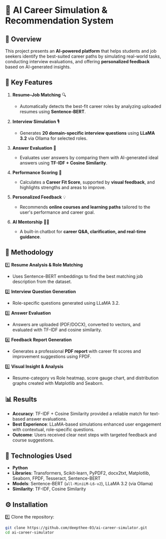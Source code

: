 # 🧠 AI Career Simulation & Recommendation System

## 🚀 Overview
This project presents an **AI-powered platform** that helps students and job seekers identify the best-suited career paths by simulating real-world tasks, conducting interview evaluations, and offering **personalized feedback** based on AI-generated insights.

## 🌟 Key Features
1. **Resume–Job Matching** 🔍  
   - Automatically detects the best-fit career roles by analyzing uploaded resumes using **Sentence-BERT**.

2. **Interview Simulation** 🎙  
   - Generates **20 domain-specific interview questions** using **LLaMA 3.2** via Ollama for selected roles.

3. **Answer Evaluation** 📑  
   - Evaluates user answers by comparing them with AI-generated ideal answers using **TF-IDF + Cosine Similarity**.

4. **Performance Scoring** 🎯  
   - Calculates a **Career Fit Score**, supported by **visual feedback**, and highlights strengths and areas to improve.

5. **Personalized Feedback** 💡  
   - Recommends **online courses and learning paths** tailored to the user's performance and career goal.

6. **AI Mentorship** 🧑‍🏫  
   - A built-in chatbot for **career Q&A, clarification, and real-time guidance**.

## 🔬 Methodology

1️⃣ **Resume Analysis & Role Matching**  
- Uses Sentence-BERT embeddings to find the best matching job description from the dataset.

2️⃣ **Interview Question Generation**  
- Role-specific questions generated using LLaMA 3.2.

3️⃣ **Answer Evaluation**  
- Answers are uploaded (PDF/DOCX), converted to vectors, and evaluated with TF-IDF and cosine similarity.

4️⃣ **Feedback Report Generation**  
- Generates a professional **PDF report** with career fit scores and improvement suggestions using FPDF.

5️⃣ **Visual Insight & Analysis**  
- Resume-category vs Role heatmap, score gauge chart, and distribution graphs created with Matplotlib and Seaborn.

## 📊 Results
- **Accuracy**: TF-IDF + Cosine Similarity provided a reliable match for text-based answer evaluations.
- **Best Experience**: LLaMA-based simulations enhanced user engagement with contextual, role-specific questions.
- **Outcome**: Users received clear next steps with targeted feedback and course suggestions.

## 🔧 Technologies Used
- **Python**
- **Libraries**: Transformers, Scikit-learn, PyPDF2, docx2txt, Matplotlib, Seaborn, FPDF, Tesseract, Sentence-BERT
- **Models**: Sentence-BERT (`all-MiniLM-L6-v2`), LLaMA 3.2 (via Ollama)
- **Similarity**: TF-IDF, Cosine Similarity

## ⚙️ Installation

1️⃣ Clone the repository:
```bash
git clone https://github.com/deepthee-03/ai-career-simulator.git
cd ai-career-simulator

